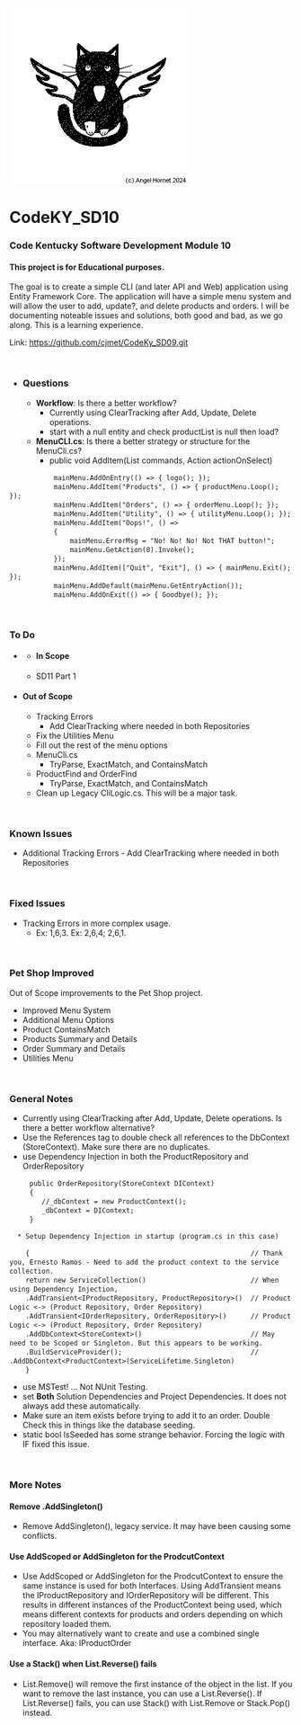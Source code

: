 ![Angel Hornet Logo](https://github.com/cjmet/CodeKy_SD09/blob/main/Angel%20Hornet%20Logo.png)
# CodeKY_SD10
### Code Kentucky Software Development Module 10
#### This project is for Educational purposes.
The goal is to create a simple CLI (and later API and Web) application using Entity Framework Core.  The application will have a simple menu system and will allow the user to add, update?, and delete products and orders.  I will be documenting noteable issues and solutions, both good and bad, as we go along.  This is a learning experience.

Link: https://github.com/cjmet/CodeKy_SD09.git
<p>&nbsp;</p>

* ### Questions
  * **Workflow**: Is there a better workflow? 
    * Currently using ClearTracking after Add, Update, Delete operations.  
    * start with a null entity and check productList is null then load?
  * **MenuCLI.cs**: Is there a better strategy or structure for the MenuCli.cs?
      * public void AddItem(List<String> commands, Action actionOnSelect)
 ```
            mainMenu.AddOnEntry(() => { logo(); });
            mainMenu.AddItem("Products", () => { productMenu.Loop(); });
            mainMenu.AddItem("Orders", () => { orderMenu.Loop(); });
            mainMenu.AddItem("Utility", () => { utilityMenu.Loop(); });
            mainMenu.AddItem("Oops!", () =>
            {
                mainMenu.ErrorMsg = "No! No! No! Not THAT button!";
                mainMenu.GetAction(0).Invoke();
            });
            mainMenu.AddItem(["Quit", "Exit"], () => { mainMenu.Exit(); });
            mainMenu.AddDefault(mainMenu.GetEntryAction());
            mainMenu.AddOnExit(() => { Goodbye(); });
 ```
 <p>&nbsp;</p>

### **To Do**
* * #### In Scope
  * SD11 Part 1

* #### Out of Scope
  * Tracking Errors
    * Add ClearTracking where needed in both Repositories
  * Fix the Utilities Menu
  * Fill out the rest of the menu options
  * MenuCli.cs
    * TryParse, ExactMatch, and ContainsMatch
  * ProductFind and OrderFind 
    * TryParse, ExactMatch, and ContainsMatch
  * Clean up Legacy CliLogic.cs.  This will be a major task.   
<p>&nbsp;</p>

### **Known Issues**
  * Additional Tracking Errors - Add ClearTracking where needed in both Repositories 
<p>&nbsp;</p>

### **Fixed Issues**
  * Tracking Errors in more complex usage.  
    * Ex: 1,6,3.  Ex: 2,6,4; 2,6,1.
<p>&nbsp;</p>

### **Pet Shop Improved**
Out of Scope improvements to the Pet Shop project.  
* Improved Menu System
* Additional Menu Options
* Product ContainsMatch
* Products Summary and Details
* Order Summary and Details
* Utilities Menu
<p>&nbsp;</p>

### **General Notes**
  * Currently using ClearTracking after Add, Update, Delete operations. Is there a better workflow alternative?
  * Use the References tag to double check all references to the DbContext (StoreContext).  Make sure there are no duplicates.
  * use Dependency Injection in both the ProductRepository and OrderRepository
```
     public OrderRepository(StoreContext DIContext)
     {
        //_dbContext = new ProductContext();
        _dbContext = DIContext;
     }
```
      * Setup Dependency Injection in startup (program.cs in this case)
```
	{                                                       // Thank you, Ernesto Ramos - Need to add the product context to the service collection.
	return new ServiceCollection()                          // When using Dependency Injection,  
	.AddTransient<IProductRepository, ProductRepository>()  // Product Logic <-> (Product Repository, Order Repository)
	.AddTransient<IOrderRepository, OrderRepository>()      // Product Logic <-> (Product Repository, Order Repository)
	.AddDbContext<StoreContext>()                           // May need to be Scoped or Singleton. But this appears to be working.
	.BuildServiceProvider();                                // .AddDbContext<ProductContext>(ServiceLifetime.Singleton)
	} 
```
  * use MSTest! ... Not NUnit Testing.  
  * set **Both** Solution Dependencies and Project Dependencies.  It does not always add these automatically.
  * Make sure an item exists before trying to add it to an order.  Double Check this in things like the database seeding.
  * static bool IsSeeded has some strange behavior.  Forcing the logic with IF fixed this issue.
<p>&nbsp;</p>

### **More Notes**
#### Remove .AddSingleton<ProductContext>()
 * Remove AddSingleton<ProductContext>(), legacy service.  It may have been causing some conflicts.
#### Use AddScoped or AddSingleton for the ProdcutContext
 * Use AddScoped or AddSingleton for the ProdcutContext to ensure the same instance is used for both Interfaces.  Using AddTransient means the IProductRepository and IOrderRepository will be different.  This results in different instances of the ProductContext being used, which means different contexts for products and orders depending on which repository loaded them.
 * You may alternatively want to create and use a combined single interface.  Aka: IProductOrder
 #### Use a Stack() when List.Reverse() fails
 * List.Remove() will remove the first instance of the object in the list.  If you want to remove the last instance, you can use a List.Reverse().  If List.Reverse() fails, you can use Stack() with List.Remove or Stack.Pop() instead.

 
